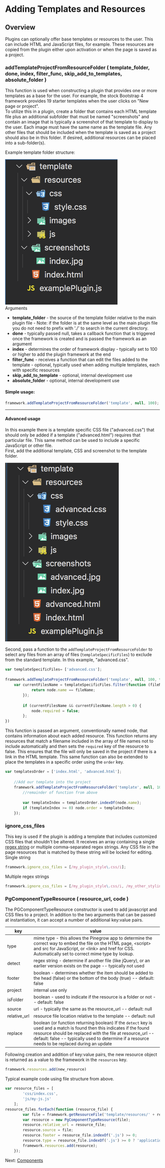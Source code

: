 # Adding Templates and Resources
## Overview
Plugins can optionally offer base templates or resources to the user. This can include HTML and JavaScript files, for example. These resources are copied from the plugin either upon activation or when the page is saved as a project. 

### __addTemplateProjectFromResourceFolder ( template_folder, done, index, filter_func, skip_add_to_templates, absolute_folder )__
This function is used when constructing a plugin that provides one or more templates as a base for the user. For example, the stock Bootstrap 4 framework provides 19 starter templates when the user clicks on "New page or project".  
To utilize this in a plugin, create a folder that contains each HTML template file plus an additional subfolder that must be named "screenshots" and contain an image that is typically a screenshot of that template to display to the user. Each image must have the same name as the template file. Any other files that should be included when the template is saved as a project should also be in this folder. If desired, additional resources can be placed into a sub-folder(s).  

Example template folder structure:  

![template folder example](Images/simple_folder_structure.png)  
Arguments
- __template_folder__ - the source of the template folder relative to the main plugin file - Note: if the folder is at the same level as the main plugin file you do not need to prefix with './' to search in the current directory.
- __done__ - typically passed null, takes a callback function that is triggered once the framework is created and is passed the framework as an argument  
- __index__ - determines the order of framework display - typically set to 100 or higher to add the plugin framework at the end
- __filter_func__ - receives a function that can edit the files added to the template - optional, typically used when adding multiple templates, each with specific resources
- __skip_add_to_template__ - optional, internal development use
- __absolute_folder__ - optional, internal development use 
   
#### Simple usage:
 ```javascript
framework.addTemplateProjectFromResourceFolder('template', null, 100);
```  
---
#### Advanced usage  

In this example there is a template specific CSS file ("advanced.css") that should only be added if a template ("advanced.html") requires that particular file. This same method can be used to include a specific JavaScript or other file.  
First, add the additional template, CSS and screenshot to the template folder.  

![advanced template folder example](Images/advanced_folder_structure.png)  

Second, pass a function to the ```addTemplateProjectFromResourceFolder``` to select any files from an array of files (```templateSpecificFiles```) to exclude from the standard template. In this example, "advanced.css".
```javascript
var templateSpecificFiles= ['advanced.css'];

framework.addTemplateProjectFromResourceFolder('template', null, 100, function (node) {
	var currentFilesName = templateSpecificFiles.filter(function (fileName) {
			return node.name == fileName;
		});

		if (currentFilesName && currentFilesName.length > 0) {
			node.required = false;
		};
})
```  
This function is passed an argument, conventionally named node, that contains information about each added resource. This function returns any resources that match a filename included in the array of file names not to include automatically and then sets the ```required``` key of the resource to false. This ensures that the file will only be saved in the project if there is a link in the HTML template.
This same function can also be extended to place the templates in a specific order using the ```order``` key.  
```javascript
var templatesOrder = ['index.html', 'advanced.html'];

	//Add our template into the project
	framework.addTemplateProjectFromResourceFolder('template', null, 100, function (node) {
		//remainder of function from above

		var templateIndex = templatesOrder.indexOf(node.name);
		if (templateIndex >= 0) node.order = templateIndex;
	});
```
### __ignore_css_files__
This key is used if the plugin is adding a template that includes customized CSS files that shouldn't be altered. It receives an array containing a single [regex string](https://developer.mozilla.org/en-US/docs/Web/JavaScript/Guide/Regular_Expressions) or multiple comma-separated regex strings. Any CSS file in the page resources that is matched by these string will be locked for editing.  
Single string
```javascript
framework.ignore_css_files = [/my_plugin_style\.css/i];
```
Multiple regex strings
```javascript
framework.ignore_css_files = [/my_plugin_style\.css/i, /my_other_styling\.css/i];
```
### __PgComponentTypeResource__ ( resource_url, code )
The PGComponentTypeResource constructor is used to add javascript and CSS files to a project. In addition to the two arguments that can be passed at instantiation, it can accept a number of additional key:value pairs.  

| key | value |
| ----| ---- |
| type | mime type - this allows the Pinegrow app to determine the correct way to embed the file on the HTML page, \<script> and src for JavaScript, or \<link> and href for CSS. Automatically set to correct mime type by lookup.
| detect | regex string - determine if another file (like jQuery), or an earlier version exists on the page -- typically not used |
| footer | boolean - determines whether the item should be added to the head (false) or the bottom of the body (true) -- default: false |
| project | internal use only |
| isFolder | boolean - used to indicate if the resource is a folder or not -- default: false|
| source | url - typically the same as the resource_url -- default: null|
| relative_url | resource file location relative to the template -- default: null  
|replace| boolean (or function returning boolean) If the ```detect``` key is used and a match is found then this indicates if the found resource should be replaced with the file at resource_url -- default: false -- typically used to determine if a resource needs to be replaced during an update|

Following creation and addition of key:value pairs, the new resource object is returned as a value to the framework in the ```resources``` key.
```javascript
framework.resources.add(new_resource)
```

Typical example code using file structure from above.
```javascript
var resource_files = [
		'css/index.css',
		'js/my-js.js'
	];
resource_files.forEach(function (resource_file) {
		var file = framework.getResourceFile('template/resources/' + resource_file);
		var resource = new PgComponentTypeResource(file);
		resource.relative_url = resource_file;
		resource.source = file;
		resource.footer = resource_file.indexOf('.js') >= 0;
		resource.type = resource_file.indexOf('.js') >= 0 ? 'application/javascript' : 'text/css';
		framework.resources.add(resource);
	});
```

Next: [Components](Components.md)